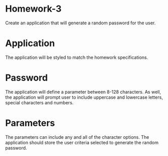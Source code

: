 # Homework-3
Create an application that will generate a random password for the user.

# Application
The application will be styled to match the homework specifications.

# Password
The application will define a parameter between 8-128 characters. As well, the application will prompt user to include uppercase and lowercase letters, special characters and numbers. 

#  Parameters
The parameters can include any and all of the character options. The application should store the user criteria selected to generate the random password.
